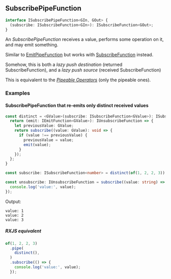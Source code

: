## SubscribePipeFunction

```ts
interface ISubscribePipeFunction<GIn, GOut> {
  (subscribe: ISubscribeFunction<GIn>): ISubscribeFunction<GOut>;
}
```

An *SubscribePipeFunction* receives a value, performs some operation on it, and may emit something.

Similar to [EmitPipeFunction](../emit-pipe-function/emit-pipe-function.md) but works with
[SubscribeFunction](../subscribe-function/subscribe-function.md) instead.

Somehow, this is both a *lazy push destination* (returned SubscribeFunction), and a *lazy push source* (received SubscribeFunction)

This is equivalent to the *[Pipeable Operators](https://rxjs-dev.firebaseapp.com/guide/operators)* (only the pipeable ones).

### Examples

#### SubscribePipeFunction that re-emits only distinct received values

```ts
const distinct = <GValue>(subscribe: ISubscribeFunction<GValue>): ISubscribeFunction<GValue> => {
  return (emit: IEmitFunction<GValue>): IUnsubscribeFunction => {
    let previousValue: GValue;
    return subscribe((value: GValue): void => {
      if (value !== previousValue) {
        previousValue = value;
        emit(value);
      }
    });
  };
}

const subscribe: ISubscribeFunction<number> = distinct(of(1, 2, 2, 3));

const unsubscribe: IUnsubscribeFunction = subscribe((value: string) => {
  console.log('value:', value);
});
```

Output:

```text
value: 1
value: 2
value: 3
```

##### RXJS equivalent

```ts
of(1, 2, 2, 3)
  .pipe(
    distinct(),
  )
  .subscribe(() => {
    console.log('value:', value);
  });
```
